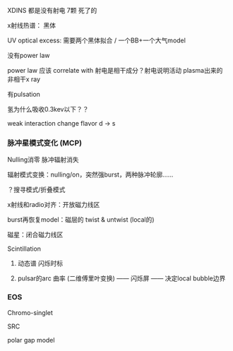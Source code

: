 XDINS 都是没有射电  7颗 死了的

x射线热谱： 黑体 

UV optical excess: 需要两个黑体拟合 / 一个BB+一个大气model

没有power law

power law 应该 correlate with 射电是相干成分？射电说明活动 plasma出来的 非相干x ray

有pulsation

氢为什么吸收0.3kev以下？？



weak interaction change flavor d $\rightarrow$ s



### 脉冲星模式变化 (MCP)

Nulling消零 脉冲辐射消失

辐射模式变换：nulling/on，突然强burst，两种脉冲轮廓……

？搜寻模式/折叠模式



x射线和radio对齐：开放磁力线区

burst再恢复model：磁层的 twist & untwist (local的)

磁星：闭合磁力线区



Scintillation

1. 动态谱 闪烁时标

2. pulsar的arc 曲率 (二维傅里叶变换) —— 闪烁屏 —— 决定local bubble边界





### EOS

Chromo-singlet

SRC



polar gap model